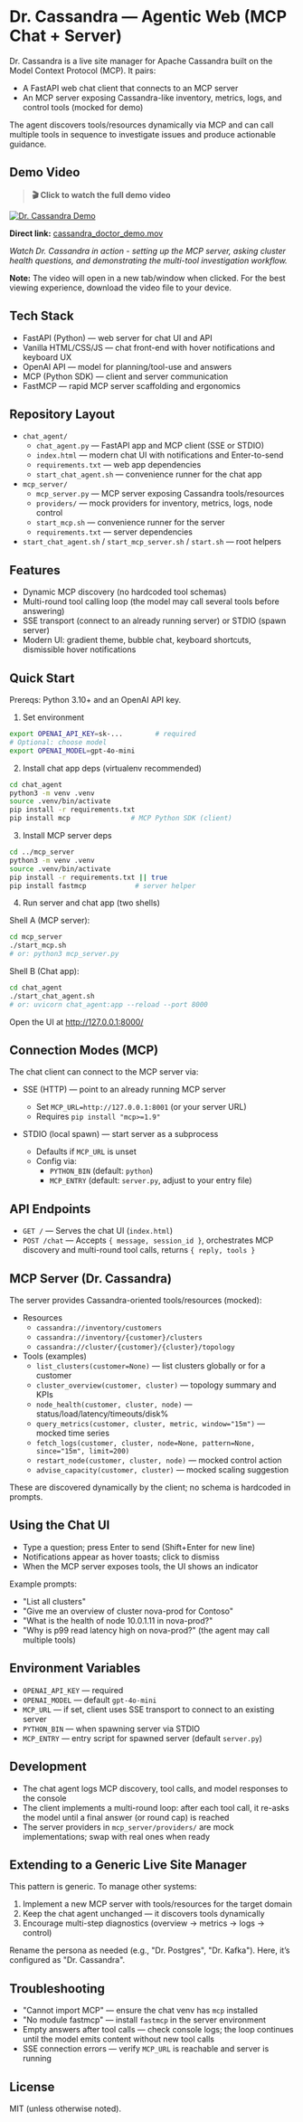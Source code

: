 # Dr. Cassandra — Agentic Web (MCP Chat + Server)

Dr. Cassandra is a live site manager for Apache Cassandra built on the Model Context Protocol (MCP). It pairs:

- A FastAPI web chat client that connects to an MCP server
- An MCP server exposing Cassandra-like inventory, metrics, logs, and control tools (mocked for demo)

The agent discovers tools/resources dynamically via MCP and can call multiple tools in sequence to investigate issues and produce actionable guidance.

## Demo Video

> **🎬 Click to watch the full demo video**

[![Dr. Cassandra Demo](https://img.shields.io/badge/▶️-Watch%20Demo%20Video-red?style=for-the-badge&logo=youtube)](./assets/cassandra_doctor_demo.mov)

**Direct link:** [cassandra_doctor_demo.mov](./assets/cassandra_doctor_demo.mov)

*Watch Dr. Cassandra in action - setting up the MCP server, asking cluster health questions, and demonstrating the multi-tool investigation workflow.*

**Note:** The video will open in a new tab/window when clicked. For the best viewing experience, download the video file to your device.

## Tech Stack

- FastAPI (Python) — web server for chat UI and API
- Vanilla HTML/CSS/JS — chat front-end with hover notifications and keyboard UX
- OpenAI API — model for planning/tool-use and answers
- MCP (Python SDK) — client and server communication
- FastMCP — rapid MCP server scaffolding and ergonomics

## Repository Layout

- `chat_agent/`
  - `chat_agent.py` — FastAPI app and MCP client (SSE or STDIO)
  - `index.html` — modern chat UI with notifications and Enter-to-send
  - `requirements.txt` — web app dependencies
  - `start_chat_agent.sh` — convenience runner for the chat app
- `mcp_server/`
  - `mcp_server.py` — MCP server exposing Cassandra tools/resources
  - `providers/` — mock providers for inventory, metrics, logs, node control
  - `start_mcp.sh` — convenience runner for the server
  - `requirements.txt` — server dependencies
- `start_chat_agent.sh` / `start_mcp_server.sh` / `start.sh` — root helpers

## Features

- Dynamic MCP discovery (no hardcoded tool schemas)
- Multi-round tool calling loop (the model may call several tools before answering)
- SSE transport (connect to an already running server) or STDIO (spawn server)
- Modern UI: gradient theme, bubble chat, keyboard shortcuts, dismissible hover notifications

## Quick Start

Prereqs: Python 3.10+ and an OpenAI API key.

1) Set environment

```bash
export OPENAI_API_KEY=sk-...        # required
# Optional: choose model
export OPENAI_MODEL=gpt-4o-mini
```

2) Install chat app deps (virtualenv recommended)

```bash
cd chat_agent
python3 -m venv .venv
source .venv/bin/activate
pip install -r requirements.txt
pip install mcp               # MCP Python SDK (client)
```

3) Install MCP server deps

```bash
cd ../mcp_server
python3 -m venv .venv
source .venv/bin/activate
pip install -r requirements.txt || true
pip install fastmcp            # server helper
```

4) Run server and chat app (two shells)

Shell A (MCP server):

```bash
cd mcp_server
./start_mcp.sh
# or: python3 mcp_server.py
```

Shell B (Chat app):

```bash
cd chat_agent
./start_chat_agent.sh
# or: uvicorn chat_agent:app --reload --port 8000
```

Open the UI at http://127.0.0.1:8000/

## Connection Modes (MCP)

The chat client can connect to the MCP server via:

- SSE (HTTP) — point to an already running MCP server
  - Set `MCP_URL=http://127.0.0.1:8001` (or your server URL)
  - Requires `pip install "mcp>=1.9"`

- STDIO (local spawn) — start server as a subprocess
  - Defaults if `MCP_URL` is unset
  - Config via:
    - `PYTHON_BIN` (default: `python`)
    - `MCP_ENTRY` (default: `server.py`, adjust to your entry file)

## API Endpoints

- `GET /` — Serves the chat UI (`index.html`)
- `POST /chat` — Accepts `{ message, session_id }`, orchestrates MCP discovery and multi-round tool calls, returns `{ reply, tools }`

## MCP Server (Dr. Cassandra)

The server provides Cassandra-oriented tools/resources (mocked):

- Resources
  - `cassandra://inventory/customers`
  - `cassandra://inventory/{customer}/clusters`
  - `cassandra://cluster/{customer}/{cluster}/topology`
- Tools (examples)
  - `list_clusters(customer=None)` — list clusters globally or for a customer
  - `cluster_overview(customer, cluster)` — topology summary and KPIs
  - `node_health(customer, cluster, node)` — status/load/latency/timeouts/disk%
  - `query_metrics(customer, cluster, metric, window="15m")` — mocked time series
  - `fetch_logs(customer, cluster, node=None, pattern=None, since="15m", limit=200)`
  - `restart_node(customer, cluster, node)` — mocked control action
  - `advise_capacity(customer, cluster)` — mocked scaling suggestion

These are discovered dynamically by the client; no schema is hardcoded in prompts.

## Using the Chat UI

- Type a question; press Enter to send (Shift+Enter for new line)
- Notifications appear as hover toasts; click to dismiss
- When the MCP server exposes tools, the UI shows an indicator

Example prompts:

- "List all clusters"
- "Give me an overview of cluster nova-prod for Contoso"
- "What is the health of node 10.0.1.11 in nova-prod?"
- "Why is p99 read latency high on nova-prod?" (the agent may call multiple tools)

## Environment Variables

- `OPENAI_API_KEY` — required
- `OPENAI_MODEL` — default `gpt-4o-mini`
- `MCP_URL` — if set, client uses SSE transport to connect to an existing server
- `PYTHON_BIN` — when spawning server via STDIO
- `MCP_ENTRY` — entry script for spawned server (default `server.py`)

## Development

- The chat agent logs MCP discovery, tool calls, and model responses to the console
- The client implements a multi-round loop: after each tool call, it re-asks the model until a final answer (or round cap) is reached
- The server providers in `mcp_server/providers/` are mock implementations; swap with real ones when ready

## Extending to a Generic Live Site Manager

This pattern is generic. To manage other systems:

1. Implement a new MCP server with tools/resources for the target domain
2. Keep the chat agent unchanged — it discovers tools dynamically
3. Encourage multi-step diagnostics (overview → metrics → logs → control)

Rename the persona as needed (e.g., "Dr. Postgres", "Dr. Kafka"). Here, it’s configured as "Dr. Cassandra".

## Troubleshooting

- "Cannot import MCP" — ensure the chat venv has `mcp` installed
- "No module fastmcp" — install `fastmcp` in the server environment
- Empty answers after tool calls — check console logs; the loop continues until the model emits content without new tool calls
- SSE connection errors — verify `MCP_URL` is reachable and server is running

## License

MIT (unless otherwise noted).


